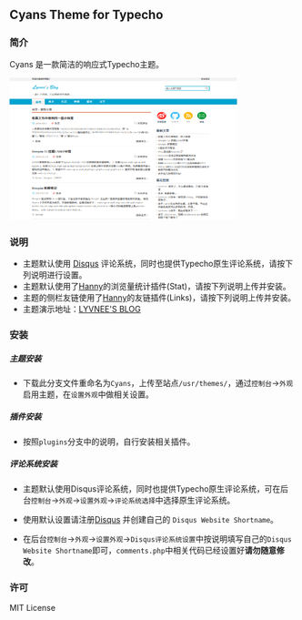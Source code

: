 ## Cyans Theme for Typecho

### 简介

Cyans 是一款简洁的响应式Typecho主题。

![Cyans预览图](./screenshot.png)

### 说明

- 主题默认使用 [Disqus][1] 评论系统，同时也提供Typecho原生评论系统，请按下列说明进行设置。
- 主题默认使用了[Hanny][2]的浏览量统计插件(Stat)，请按下列说明上传并安装。
- 主题的侧栏友链使用了[Hanny][2]的友链插件(Links)，请按下列说明上传并安装。
- 主题演示地址：[LYVNEE'S BLOG][3]

### 安装

##### 主题安装

- 下载此分支文件重命名为`Cyans`，上传至站点`/usr/themes/`，通过`控制台`->`外观`启用主题，在`设置外观`中做相关设置。

##### 插件安装

- 按照`plugins`分支中的说明，自行安装相关插件。

##### 评论系统安装

- 主题默认使用Disqus评论系统，同时也提供Typecho原生评论系统，可在后台`控制台`->`外观`->`设置外观`->`评论系统选择`中选择原生评论系统。

- 使用默认设置请注册[Disqus][1] 并创建自己的 `Disqus Website Shortname`。

- 在后台`控制台`->`外观`->`设置外观`->`Disqus评论系统设置`中按说明填写自己的`Disqus Website Shortname`即可，`comments.php`中相关代码已经设置好**请勿随意修改**。

### 许可

MIT License

[1]: https://disqus.com/
[2]: http://www.imhan.com
[3]: https://lyvnee.com/
